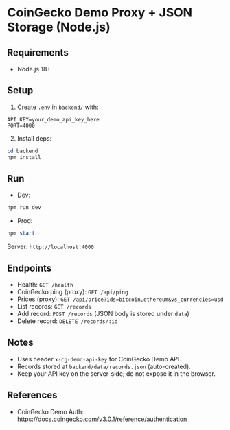# CoinGecko Demo Proxy + JSON Storage (Node.js)

## Requirements

- Node.js 18+

## Setup

1. Create `.env` in `backend/` with:

```
API_KEY=your_demo_api_key_here
PORT=4000
```

2. Install deps:

```powershell
cd backend
npm install
```

## Run

- Dev:

```powershell
npm run dev
```

- Prod:

```powershell
npm start
```

Server: `http://localhost:4000`

## Endpoints

- Health: `GET /health`
- CoinGecko ping (proxy): `GET /api/ping`
- Prices (proxy): `GET /api/price?ids=bitcoin,ethereum&vs_currencies=usd`
- List records: `GET /records`
- Add record: `POST /records` (JSON body is stored under `data`)
- Delete record: `DELETE /records/:id`

## Notes

- Uses header `x-cg-demo-api-key` for CoinGecko Demo API.
- Records stored at `backend/data/records.json` (auto-created).
- Keep your API key on the server-side; do not expose it in the browser.

## References

- CoinGecko Demo Auth: https://docs.coingecko.com/v3.0.1/reference/authentication

